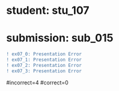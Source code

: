 # student: stu_107
# submission: sub_015

```diff
! ex07_0: Presentation Error
! ex07_1: Presentation Error
! ex07_2: Presentation Error
! ex07_3: Presentation Error
```
#incorrect=4
#correct=0
